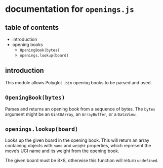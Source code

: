 documentation for `openings.js`
===

table of contents
---

- introduction
- opening books
  - `OpeningBook(bytes)`
  - `openings.lookup(board)`

introduction
---

This module allows Polyglot `.bin` opening books to be parsed and used.

`OpeningBook(bytes)`
---

Parses and returns an opening book from a sequence of bytes. The `bytes` argument might be an `Uint8Array`, an `ArrayBuffer`, or a `DataView`.

`openings.lookup(board)`
---

Looks up the given board in the opening book. This will return an array containing objects with `name` and `weight` properties, which represent the move’s UCI name and its weight from the opening book.

The given board must be 8×8, otherwise this function will return `undefined`.
